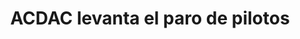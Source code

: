 ---
layout: post
title:  ACDAC levanta el paro de pilotos
image: /public/paro_trabajadores.jpg
timeline-date: Noviembre 9 de 2017
---